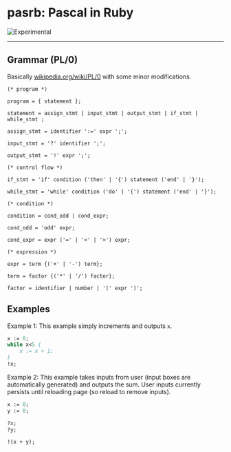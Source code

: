 # pasrb: Pascal in Ruby

![Experimental](https://img.shields.io/badge/status-experimental-orange.svg)

<!-- ![github_banner.png](github_banner.png) -->

---

## Grammar (PL/0)

Basically [wikipedia.org/wiki/PL/0](https://en.wikipedia.org/wiki/PL/0) with some minor modifications. 

```ebnf
(* program *)

program = { statement };

statement = assign_stmt | input_stmt | output_stmt | if_stmt | while_stmt ;

assign_stmt = identifier ':=' expr ';';

input_stmt = '?' identifier ';';

output_stmt = '!' expr ';';

(* control flow *)

if_stmt = 'if' condition ('then' | '{') statement ('end' | '}');

while_stmt = 'while' condition ('do' | '{') statement ('end' | '}');

(* condition *)

condition = cond_odd | cond_expr;

cond_odd = 'odd' expr;

cond_expr = expr ('=' | '<' | '>') expr;

(* expression *)

expr = term {('+' | '-') term};

term = factor {('*' | '/') factor};

factor = identifier | number | '(' expr ')';
```

## Examples

Example 1: This example simply increments and outputs `x`.

```pascal
x := 0;
while x<5 {
    x := x + 1;
}
!x;
```

Example 2: This example takes inputs from user (input boxes are automatically generated) and outputs the sum. User inputs currently persists until reloading page (so reload to remove inputs).

```pascal
x := 0;
y := 0;

?x;
?y;

!(x + y);
```
